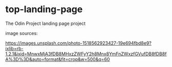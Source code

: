 # top-landing-page
The Odin Project landing page project

image sources: 

https://images.unsplash.com/photo-1518562923427-19e694fbd8e9?ixlib=rb-1.2.1&ixid=MnwxMjA3fDB8MHxzZWFyY2h8Mnx8YmFnZWxzfGVufDB8fDB8fA%3D%3D&auto=format&fit=crop&w=500&q=60

